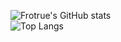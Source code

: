 ![Frotrue's GitHub stats](https://github-readme-stats.vercel.app/api?username=frotrue&count_private=true)
<br>
![Top Langs](https://github-readme-stats.vercel.app/api/top-langs/?username=frotrue&hide=Jupyter%20Notebook)
